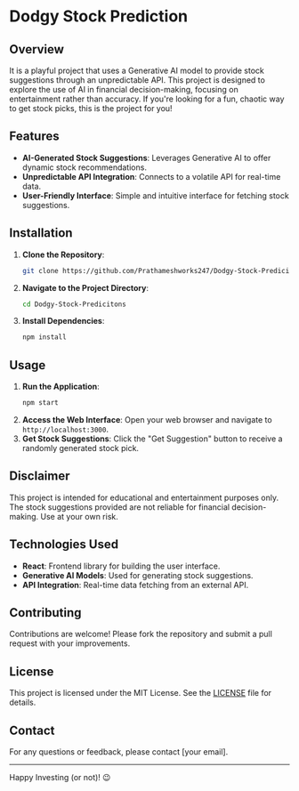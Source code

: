 # Dodgy Stock Prediction

## Overview
It is a playful project that uses a Generative AI model to provide stock suggestions through an unpredictable API. This project is designed to explore the use of AI in financial decision-making, focusing on entertainment rather than accuracy. If you're looking for a fun, chaotic way to get stock picks, this is the project for you!

## Features
- **AI-Generated Stock Suggestions**: Leverages Generative AI to offer dynamic stock recommendations.
- **Unpredictable API Integration**: Connects to a volatile API for real-time data.
- **User-Friendly Interface**: Simple and intuitive interface for fetching stock suggestions.

## Installation
1. **Clone the Repository**:
   ```bash
   git clone https://github.com/Prathameshworks247/Dodgy-Stock-Predicitons.git
   ```
2. **Navigate to the Project Directory**:
   ```bash
   cd Dodgy-Stock-Predicitons
   ```
3. **Install Dependencies**:
   ```bash
   npm install
   ```

## Usage
1. **Run the Application**:
   ```bash
   npm start
   ```
2. **Access the Web Interface**: Open your web browser and navigate to `http://localhost:3000`.
3. **Get Stock Suggestions**: Click the "Get Suggestion" button to receive a randomly generated stock pick.

## Disclaimer
This project is intended for educational and entertainment purposes only. The stock suggestions provided are not reliable for financial decision-making. Use at your own risk.

## Technologies Used
- **React**: Frontend library for building the user interface.
- **Generative AI Models**: Used for generating stock suggestions.
- **API Integration**: Real-time data fetching from an external API.

## Contributing
Contributions are welcome! Please fork the repository and submit a pull request with your improvements.

## License
This project is licensed under the MIT License. See the [LICENSE](LICENSE) file for details.

## Contact
For any questions or feedback, please contact [your email].

---

Happy Investing (or not)! 😉
